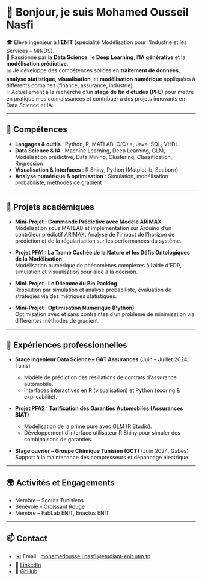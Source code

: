 # 👋 Bonjour, je suis Mohamed Ousseil Nasfi

🎓 Élève ingénieur à l’**ENIT** (spécialité Modélisation pour l’Industrie et les Services – MINDS).  
🤖 Passionné par la **Data Science**, le **Deep Learning**, l’**IA générative** et la **modélisation prédictive**.  
📊 Je développe des compétences solides en **traitement de données**, **analyse statistique**, **visualisation**, et **modélisation numérique** appliquées à différents domaines (finance, assurance, industrie).  
💡 Actuellement à la recherche d’un **stage de fin d’études (PFE)** pour mettre en pratique mes connaissances et contribuer à des projets innovants en Data Science et IA.

---

## 🔧 Compétences

- **Langages & outils** : Python, R, MATLAB, C/C++, Java, SQL, VHDL  
- **Data Science & IA** : Machine Learning, Deep Learning, GLM, Modélisation prédictive, Data Mining, Clustering, Classification, Régression  
- **Visualisation & Interfaces** : R Shiny, Python (Matplotlib, Seaborn)  
- **Analyse numérique & optimisation** : Simulation, modélisation probabiliste, méthodes de gradient  

---

## 🚀 Projets académiques

- **Mini-Projet : Commande Prédictive avec Modèle ARIMAX**  
  Modélisation sous MATLAB et implémentation sur Arduino d’un contrôleur prédictif ARIMAX. Analyse de l’impact de l’horizon de prédiction et de la régularisation sur les performances du système.

- **Projet PFA1 : La Trame Cachée de la Nature et les Défis Ontologiques de la Modélisation**  
  Modélisation numérique de phénomènes complexes à l’aide d’EDP, simulation et visualisation pour aide à la décision.

- **Mini-Projet : Le Dilemme du Bin Packing**  
  Résolution par simulation et analyse probabiliste, évaluation de stratégies via des métriques statistiques.

- **Mini-Projet : Optimisation Numérique (Python)**  
  Optimisation avec et sans contraintes d’un problème de minimisation via différentes méthodes de gradient.

---

## 💼 Expériences professionnelles

- **Stage ingénieur Data Science – GAT Assurances** (Juin – Juillet 2024, Tunis)  
  - Modèle de prédiction des résiliations de contrats d’assurance automobile.  
  - Interfaces interactives en R (visualisation) et Python (scoring & explicabilité).  

- **Projet PFA2 : Tarification des Garanties Automobiles (Assurances BIAT)**  
  - Modélisation de la prime pure avec GLM (R Studio).  
  - Développement d’interface utilisateur R Shiny pour simuler des combinaisons de garanties.  

- **Stage ouvrier – Groupe Chimique Tunisien (GCT)** (Juin 2024, Gabès)  
  Support à la maintenance des compresseurs et dépannage électrique.

---

## 🌍 Activités et Engagements

- Membre – Scouts Tunisiens  
- Bénévole – Croissant Rouge  
- Membre – FabLab ENIT, Enactus ENIT  

---

## 📫 Contact

- ✉️ Email : mohamedousseil.nasfi@etudiant-enit.utm.tn  
- 🔗 [LinkedIn](https://www.linkedin.com/in/mohamed-ousseil-nasfi-11858b2a1/)  
- 🐙 [GitHub](https://github.com/mohamed-ousseil-nasfi)
